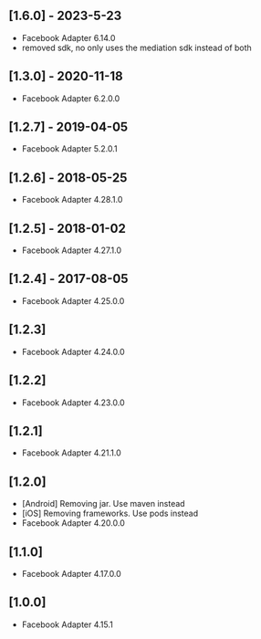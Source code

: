 ## [1.6.0] - 2023-5-23
- Facebook Adapter 6.14.0
- removed sdk, no only uses the mediation sdk instead of both
## [1.3.0] - 2020-11-18
- Facebook Adapter 6.2.0.0
## [1.2.7] - 2019-04-05
- Facebook Adapter 5.2.0.1

## [1.2.6] - 2018-05-25 
- Facebook Adapter 4.28.1.0

## [1.2.5] - 2018-01-02 
- Facebook Adapter 4.27.1.0

## [1.2.4] - 2017-08-05 
- Facebook Adapter 4.25.0.0

## [1.2.3]
- Facebook Adapter 4.24.0.0

## [1.2.2]
- Facebook Adapter 4.23.0.0

## [1.2.1]
- Facebook Adapter 4.21.1.0

## [1.2.0]
- [Android] Removing jar. Use maven instead
- [iOS] Removing frameworks. Use pods instead
- Facebook Adapter 4.20.0.0

## [1.1.0]
- Facebook Adapter 4.17.0.0

## [1.0.0] 
- Facebook Adapter 4.15.1